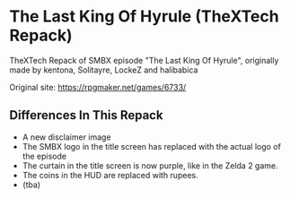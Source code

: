 # The Last King Of Hyrule (TheXTech Repack)
TheXTech Repack of SMBX episode "The Last King Of Hyrule", originally made by kentona, Solitayre, LockeZ and halibabica

Original site: https://rpgmaker.net/games/6733/

## Differences In This Repack
* A new disclaimer image
* The SMBX logo in the title screen has replaced with the actual logo of the episode
* The curtain in the title screen is now purple, like in the Zelda 2 game.
* The coins in the HUD are replaced with rupees.
* (tba)
